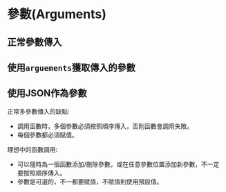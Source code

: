 # 參數(Arguments)

## 正常參數傳入
	

## 使用`arguements`獲取傳入的參數


## 使用JSON作為參數

正常多參數傳入的缺點:

+ 調用函數時，多個參數必須按照順序傳入，否則函數會調用失敗。
+ 每個參數都必須賦值。

理想中的函數調用:

+ 可以隨時為一個函數添加/刪除參數，或在任意參數位置添加新參數，不一定要按照順序傳入。
+ 參數是可選的，不一都要賦值，不賦值則使用預設值。

